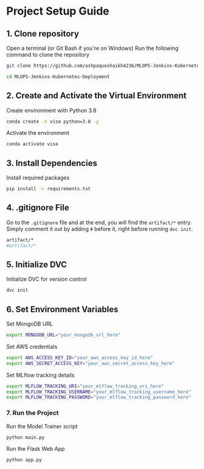 # Project Setup Guide

## 1. Clone repository

Open a terminal (or Git Bash if you're on Windows)
Run the following command to clone the repository
```bash
git clone https://github.com/ashpaqueshaikh4236/MLOPS-Jenkins-Kubernetes-Deployment.git
```
```bash
cd MLOPS-Jenkins-Kubernetes-Deployment
```

## 2. Create and Activate the Virtual Environment

Create environment with Python 3.8
```bash
conda create -n visa python=3.8 -y
```

Activate the environment
```bash
conda activate visa
```


## 3. Install Dependencies

Install required packages
```bash
pip install -r requirements.txt
```

## 4. .gitignore File

Go to the `.gitignore` file and at the end, you will find the `artifact/*` entry. Simply comment it out by adding `#` before it, right before running `dvc init`.  

```bash
artifact/*
#artifact/*
```

## 5. Initialize DVC

Initialize DVC for version control
```bash
dvc init
```

## 6. Set Environment Variables

Set MongoDB URL
```bash
export MONGODB_URL="your_mongodb_url_here"
```
Set AWS credentials
```bash
export AWS_ACCESS_KEY_ID="your_aws_access_key_id_here"
export AWS_SECRET_ACCESS_KEY="your_aws_secret_access_key_here"
```

Set MLflow tracking details
```bash
export MLFLOW_TRACKING_URI="your_mlflow_tracking_uri_here"
export MLFLOW_TRACKING_USERNAME="your_mlflow_tracking_username_here"
export MLFLOW_TRACKING_PASSWORD="your_mlflow_tracking_password_here"
```

### 7. Run the Project

Run the Model Trainer script
```bash
python main.py
```

Run the Flask Web App 
```bash
python app.py
```
